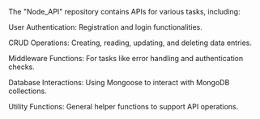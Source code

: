 The "Node_API" repository contains APIs for various tasks, including:


User Authentication: Registration and login functionalities.

CRUD Operations: Creating, reading, updating, and deleting data entries.

Middleware Functions: For tasks like error handling and authentication checks.

Database Interactions: Using Mongoose to interact with MongoDB collections.

Utility Functions: General helper functions to support API operations.
